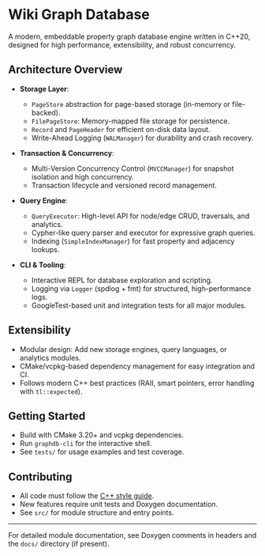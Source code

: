 # Wiki Graph Database

A modern, embeddable property graph database engine written in C++20, designed for high performance, extensibility, and robust concurrency.

## Architecture Overview

- **Storage Layer**:

  - `PageStore` abstraction for page-based storage (in-memory or file-backed).
  - `FilePageStore`: Memory-mapped file storage for persistence.
  - `Record` and `PageHeader` for efficient on-disk data layout.
  - Write-Ahead Logging (`WALManager`) for durability and crash recovery.

- **Transaction & Concurrency**:

  - Multi-Version Concurrency Control (`MVCCManager`) for snapshot isolation and high concurrency.
  - Transaction lifecycle and versioned record management.

- **Query Engine**:

  - `QueryExecutor`: High-level API for node/edge CRUD, traversals, and analytics.
  - Cypher-like query parser and executor for expressive graph queries.
  - Indexing (`SimpleIndexManager`) for fast property and adjacency lookups.

- **CLI & Tooling**:
  - Interactive REPL for database exploration and scripting.
  - Logging via `Logger` (spdlog + fmt) for structured, high-performance logs.
  - GoogleTest-based unit and integration tests for all major modules.

## Extensibility

- Modular design: Add new storage engines, query languages, or analytics modules.
- CMake/vcpkg-based dependency management for easy integration and CI.
- Follows modern C++ best practices (RAII, smart pointers, error handling with `tl::expected`).

## Getting Started

- Build with CMake 3.20+ and vcpkg dependencies.
- Run `graphdb-cli` for the interactive shell.
- See `tests/` for usage examples and test coverage.

## Contributing

- All code must follow the [C++ style guide](.cursor/rules/cpp-style.mdc).
- New features require unit tests and Doxygen documentation.
- See `src/` for module structure and entry points.

---

For detailed module documentation, see Doxygen comments in headers and the `docs/` directory (if present).
